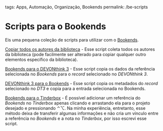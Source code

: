 tags: Apps, Automação, Organização, Bookends
permalink: /be-scripts

# Scripts para o Bookends

Eis uma pequena coleção de scripts para utilizar com o [Bookends](bib-managers).

[Copiar todos os autores da biblioteca](https://www.dropbox.com/s/b2o3uk2xuahlyun/Gather%20all%20%28Authors%2C%20Titles%2C%20etc%29.scpt?dl=1) - Esse script coleta todos os autores da biblioteca (pode facilmente ser alterado para copiar qualquer outro elementos específico da biblioteca).

[Bookends para o  DEVONthink 3](https://www.dropbox.com/s/kmll9ureqorvgg3/Bookends%20to%20DT3.scpt?dl=1) - Esse script copia os dados da referência selecionada no *Bookends* para o *record* selecionado no *DEVONthink 3*.  

[DEVONthink 3 para o Bookends](https://www.dropbox.com/s/3rorjdqudne5kc4/DT3%20to%20Bookends.scpt?dl=1) - Esse script copia os metadados do *record* selecionado no *DT3* e copia para a entrada selecionada no Bookends.  

[Bookends para o Tinderbox](tbx-be) - É possível adicionar um referência do *Bookends* no *Tinderbox* apenas clicando e arrastando ela para o projeto desejado e pressionando ⌃⌥. Na minha experiência, entretanto, esse método deixa de transferir algumas informações e não cria um vínculo entre a referência no *Bookends* e a nota no *Tinderbox*, por isso escrevi esse script.